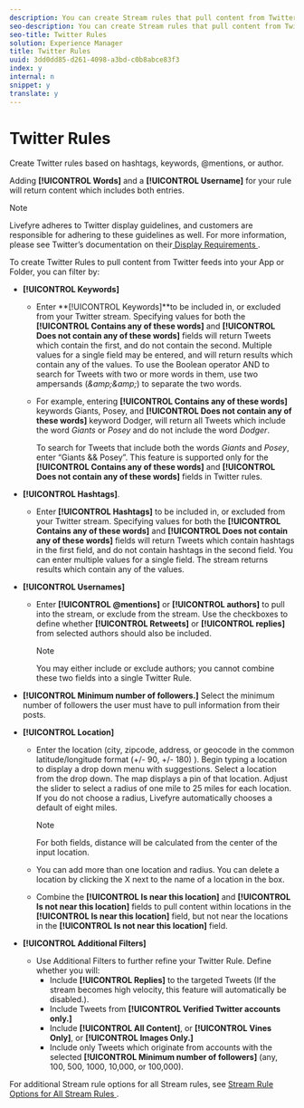 ```yaml
---
description: You can create Stream rules that pull content from Twitter.
seo-description: You can create Stream rules that pull content from Twitter.
seo-title: Twitter Rules
solution: Experience Manager
title: Twitter Rules
uuid: 3dd0dd85-d261-4098-a3bd-c0b8abce83f3
index: y
internal: n
snippet: y
translate: y
---
```


# Twitter Rules

Create Twitter rules based on hashtags, keywords, @mentions, or author.

Adding **[!UICONTROL  Words]** and a **[!UICONTROL  Username]** for your rule will return content which includes both entries.

>[!NOTE]
>
>Livefyre adheres to Twitter display guidelines, and customers are responsible for adhering to these guidelines as well. For more information, please see Twitter’s documentation on their[ Display Requirements ](http://dev.twitter.com/terms/display-requirements). 

To create Twitter Rules to pull content from Twitter feeds into your App or Folder, you can filter by:

* **[!UICONTROL  Keywords]** 
    * Enter **[!UICONTROL  Keywords]**to be included in, or excluded from your Twitter stream. Specifying values for both the **[!UICONTROL  Contains any of these words]** and **[!UICONTROL  Does not contain any of these words]** fields will return Tweets which contain the first, and do not contain the second. Multiple values for a single field may be entered, and will return results which contain any of the values. To use the Boolean operator AND to search for Tweets with two or more words in them, use two ampersands (*&amp;amp;&amp;amp;*) to separate the two words.
    * For example, entering **[!UICONTROL  Contains any of these words]** keywords Giants, Posey, and **[!UICONTROL  Does not contain any of these words]** keyword Dodger, will return all Tweets which include the word *Giants* or *Posey* and do not include the word *Dodger*. 

      To search for Tweets that include both the words *Giants* and *Posey*, enter “Giants && Posey”. This feature is supported only for the **[!UICONTROL  Contains any of these words]** and **[!UICONTROL  Does not contain any of these words]** fields in Twitter rules.


* **[!UICONTROL  Hashtags]**. 
    * Enter **[!UICONTROL  Hashtags]** to be included in, or excluded from your Twitter stream. Specifying values for both the **[!UICONTROL  Contains any of these words]** and **[!UICONTROL  Does not contain any of these words]** fields will return Tweets which contain hashtags in the first field, and do not contain hashtags in the second field. You can enter multiple values for a single field. The stream returns results which contain any of the values.

* **[!UICONTROL  Usernames]** 
    * Enter **[!UICONTROL  @mentions]** or **[!UICONTROL  authors]** to pull into the stream, or exclude from the stream. Use the checkboxes to define whether **[!UICONTROL  Retweets]** or **[!UICONTROL  replies]** from selected authors should also be included.

      >[!NOTE]
      >
      >You may either include or exclude authors; you cannot combine these two fields into a single Twitter Rule.


* **[!UICONTROL  Minimum number of followers.]** Select the minimum number of followers the user must have to pull information from their posts.
* **[!UICONTROL  Location]** 
    * Enter the location (city, zipcode, address, or geocode in the common latitude/longitude format (+/- 90, +/- 180) ). Begin typing a location to display a drop down menu with suggestions. Select a location from the drop down. The map displays a pin of that location. Adjust the slider to select a radius of one mile to 25 miles for each location. If you do not choose a radius, Livefyre automatically chooses a default of eight miles.

      >[!NOTE]
      >
      >For both fields, distance will be calculated from the center of the input location.

    * You can add more than one location and radius. You can delete a location by clicking the X next to the name of a location in the box.

    * Combine the **[!UICONTROL  Is near this location]** and **[!UICONTROL  Is not near this location]** fields to pull content within locations in the **[!UICONTROL  Is near this location]** field, but not near the locations in the **[!UICONTROL  Is not near this location]** field.


* **[!UICONTROL  Additional Filters]** 
    * Use Additional Filters to further refine your Twitter Rule. Define whether you will:     
        * Include **[!UICONTROL  Replies]** to the targeted Tweets (If the stream becomes high velocity, this feature will automatically be disabled.).
        * Include Tweets from **[!UICONTROL  Verified Twitter accounts only.]**
        * Include **[!UICONTROL  All Content]**, or **[!UICONTROL  Vines Only]**, or **[!UICONTROL  Images Only.]**
        * Include only Tweets which originate from accounts with the selected **[!UICONTROL  Minimum number of followers]** (any, 100, 500, 1000, 10,000, or 100,000).


For additional Stream rule options for all Stream rules, see [ Stream Rule Options for All Stream Rules ](c_stream_rule_options_for_all_stream_rules.md#c_stream_rule_options_for_all_stream_rules). 

